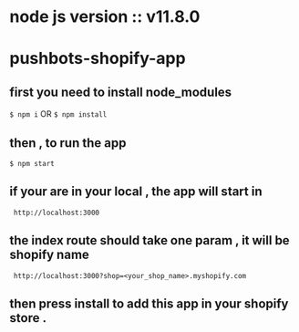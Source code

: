 node js version :: v11.8.0
=========================
pushbots-shopify-app
=========================

## first you need to install node_modules
```$ npm i```
OR
```$ npm install```

## then , to run the app 
```$ npm start```

## if your are in your local , the app will start in 
``` http://localhost:3000```

## the index route should take one param , it will be shopify name
``` http://localhost:3000?shop=<your_shop_name>.myshopify.com```

## then press install to add this app in your shopify store .
